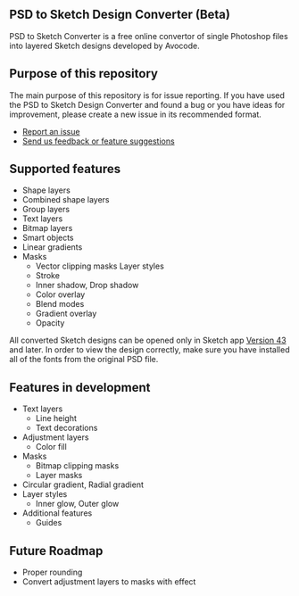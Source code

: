 ## PSD to Sketch Design Converter (Beta)

PSD to Sketch Converter is a free online convertor of single Photoshop files into layered Sketch designs developed by Avocode.

 ## Purpose of this repository
 
The main purpose of this repository is for issue reporting. If you have used the PSD to Sketch Design Converter and found a bug or you have ideas for improvement, please create a new issue in its recommended format. 

- [Report an issue](https://github.com/avocode/psd-to-sketch-converter/issues/new)
- [Send us feedback or feature suggestions](http://r.avocode.com/feedback?utm_source=features&utm_medium=web&utm_campaign=psd-to-sketch-converter)

## Supported features

- Shape layers
- Combined shape layers
- Group layers
- Text layers
- Bitmap layers
- Smart objects
- Linear gradients
- Masks
    - Vector clipping masks
Layer styles
    - Stroke
    - Inner shadow, Drop shadow
    - Color overlay
    - Blend modes
    - Gradient overlay
    - Opacity

All converted Sketch designs can be opened only in Sketch app [Version 43](https://www.sketchapp.com/updates/#version-43) and later. In order to view the design correctly, make sure you have installed all of the fonts from the original PSD file.

## Features in development

- Text layers
    - Line height
    - Text decorations
- Adjustment layers
    - Color fill
- Masks
    - Bitmap clipping masks
    - Layer masks
- Circular gradient, Radial gradient
- Layer styles
    - Inner glow, Outer glow
- Additional features
    - Guides


## Future Roadmap

- Proper rounding 
- Convert adjustment layers to masks with effect
